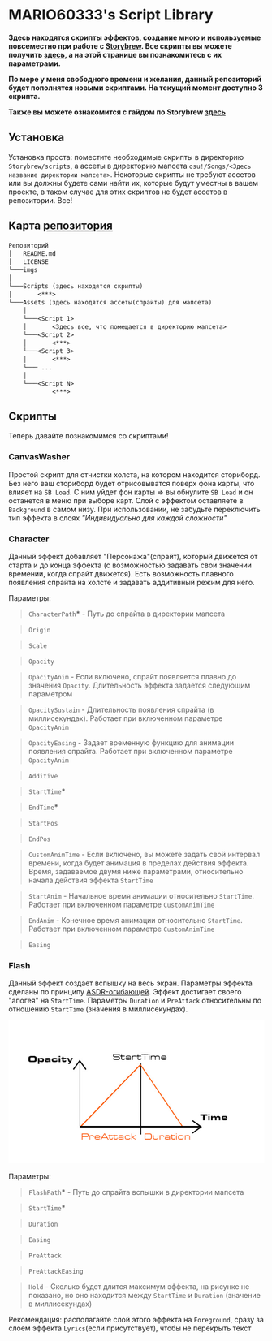 # MARIO60333's Script Library

**Здесь находятся скрипты эффектов, создание мною и используемые повсеместно при работе с [Storybrew](https://github.com/Damnae/storybrew). Все скрипты вы можете получить [здесь](https://github.com/MARIO60333/mario60333.github.io), а на этой странице вы познакомитесь с их параметрами.**

**По мере у меня свободного времени и желания, данный репозиторий будет пополнятся новыми скриптами. На текущий момент доступно 3 скрипта.**

**Также вы можете ознакомится с гайдом по Storybrew [здесь](/storybrew-guide/)**

## Установка

Установка проста: поместите необходимые скрипты в директорию `Storybrew/scripts`, а ассеты в директорию мапсета `osu!/Songs/<Здесь название директории мапсета>`. Некоторые скрипты не требуют ассетов или вы должны будете сами найти их, которые будут уместны в вашем проекте, в таком случае для этих скриптов не будет ассетов в репозитории. Все!

## Карта [репозитория](https://github.com/MARIO60333/mario60333.github.io)

```
Репозиторий
│   README.md
│   LICENSE
└───imgs
│
└───Scripts (здесь находятся скрипты)
│       <***>
└───Assets (здесь находятся ассеты(спрайты) для мапсета)
    │
    └───<Script 1>
    │       <Здесь все, что помещается в директорию мапсета>
    └───<Script 2>
    │       <***>
    └───<Script 3>
    │       <***>
    └─── ...
    │
    └───<Script N>
            <***>
```

## Скрипты

Теперь давайте познакомимся со скриптами!

### CanvasWasher

Простой скрипт для отчистки холста, на котором находится сториборд. Без него ваш сториборд будет отрисовыватся поверх фона карты, что влияет на `SB Load`. С ним уйдет фон карты => вы обнулите `SB Load` и он останется в меню при выборе карт. Слой с эффектом оставляете в `Background` в самом низу.
При использовании, не забудьте переключить тип эффекта в слоях _"Индивидуально для каждой сложности"_

### Character

Данный эффект добавляет "Персонажа"(спрайт), который движется от старта и до конца эффекта (с возможностью задавать свои значении времении, когда спрайт движется). Есть возможность плавного появления спрайта на холсте и задавать аддитивный режим для него.

Параметры:

> `CharacterPath`**\*** - Путь до спрайта в директории мапсета

> `Origin`

> `Scale`

> `Opacity`

> `OpacityAnim` - Если включено, спрайт появляется плавно до значения `Opacity`. Длительность эффекта задается следующим параметром

> `OpacitySustain` - Длительность появления спрайта (в миллисекундах). Работает при включенном параметре `OpacityAnim`

> `OpacityEasing` - Задает временную функцию для анимации появления спрайта. Работает при включенном параметре `OpacityAnim`

> `Additive`

> `StartTime`**\***

> `EndTime`**\***

> `StartPos`

> `EndPos`

> `CustomAnimTime` - Если включено, вы можете задать свой интервал времени, когда будет анимация в пределах действия эффекта. Время, задаваемое двумя ниже параметрами, относительно начала действия эффекта `StartTime`

> `StartAnim` - Начальное время анимации относительно `StartTime`. Работает при включенном параметре `CustomAnimTime`

> `EndAnim` - Конечное время анимации относительно `StartTime`. Работает при включенном параметре `CustomAnimTime`

> `Easing`

### Flash

Данный эффект создает вспышку на весь экран. Параметры эффекта сделаны по принципу [ASDR-огибающей](https://ru.wikipedia.org/wiki/ADSR-%D0%BE%D0%B3%D0%B8%D0%B1%D0%B0%D1%8E%D1%89%D0%B0%D1%8F). Эффект достигает своего "апогея" на `StartTime`. Параметры `Duration` и `PreAttack` относительны по отношению `StartTime` (значения в миллисекундах).

![ADSR-огибающая эффекта](/imgs/adf.jpg)

Параметры:

> `FlashPath`**\*** - Путь до спрайта вспышки в директории мапсета

> `StartTime`**\***

> `Duration`

> `Easing`

> `PreAttack`

> `PreAttackEasing`

> `Hold` - Сколько будет длится максимум эффекта, на рисунке не показано, но оно находится между `StartTime` и `Duration` (значение в миллисекундах)

Рекомендация: располагайте слой этого эффекта на `Foreground`, сразу за слоем эффекта `Lyrics`(если присутствует), чтобы не перекрыть текст
